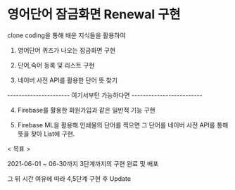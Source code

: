 # 영어단어 잠금화면 Renewal 구현

clone coding을 통해 배운 지식들을 활용하여

1. 영어단어 퀴즈가 나오는 잠금화면 구현

2. 단어,숙어 등록 및 리스트 구현

3. 네이버 사전 API를 활용한 단어 뜻 찾기

---------------------- 여기서부턴 가능하다면 -------------------------

4. Firebase를 활용한 회원가입과 같은 일반적 기능 구현

5. Firebase ML을 활용해 인쇄물의 단어를 찍으면 그 단어를 네이버 사전 API를 통해 뜻을 찾아 List에 구현.


< 목표 >

2021-06-01 ~ 06-30까지 3단계까지의 구현 완료 및 배포

그 뒤 시간 여유에 따라 4,5단계 구현 후 Update
